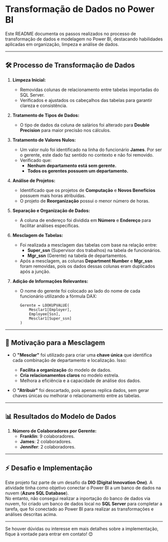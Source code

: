 # Transformação de Dados no Power BI

Este README documenta os passos realizados no processo de transformação de dados e modelagem no Power BI, destacando habilidades aplicadas em organização, limpeza e análise de dados.

---

## 🛠️ **Processo de Transformação de Dados**

1. **Limpeza Inicial:**
   - Removidas colunas de relacionamento entre tabelas importadas do SQL Server.
   - Verificados e ajustados os cabeçalhos das tabelas para garantir clareza e consistência.

2. **Tratamento de Tipos de Dados:**
   - O tipo de dados da coluna de salários foi alterado para **Double Precision** para maior precisão nos cálculos.

3. **Tratamento de Valores Nulos:**
   - Um valor nulo foi identificado na linha do funcionário **James**. Por ser o gerente, este dado faz sentido no contexto e não foi removido.
   - Verificado que:
     - **Nenhum departamento está sem gerente.**
     - **Todos os gerentes possuem um departamento.**

4. **Análise de Projetos:**
   - Identificado que os projetos de **Computação** e **Novos Benefícios** possuem mais horas atribuídas.
   - O projeto de **Reorganização** possui o menor número de horas.

5. **Separação e Organização de Dados:**
   - A coluna de endereço foi dividida em **Número** e **Endereço** para facilitar análises específicas.

6. **Mesclagem de Tabelas:**
   - Foi realizada a mesclagem das tabelas com base na relação entre:
     - **Super_ssn** (Supervisor dos trabalhos) na tabela de funcionários.
     - **Mgr_ssn** (Gerente) na tabela de departamentos.
   - Após a mesclagem, as colunas **Department Number** e **Mgr_ssn** foram removidas, pois os dados dessas colunas eram duplicados após a junção.

7. **Adição de Informações Relevantes:**
   - O nome do gerente foi colocado ao lado do nome de cada funcionário utilizando a fórmula DAX:
     ```DAX
     Gerente = LOOKUPVALUE(
         Mesclar1[Employer], 
         Employee[Ssn], 
         Mesclar1[Super_ssn]
     )
     ```

---

## 🚀 **Motivação para a Mesclagem**
- O **"Mesclar"** foi utilizado para criar uma **chave única** que identifica cada combinação de departamento e localização. Isso:
  - **Facilita a organização** do modelo de dados.
  - **Cria relacionamentos claros** no modelo estrela.
  - Melhora a eficiência e a capacidade de análise dos dados.

- O **"Atribuir"** foi descartado, pois apenas replica dados, sem gerar chaves únicas ou melhorar o relacionamento entre as tabelas.

---

## 📊 **Resultados do Modelo de Dados**

1. **Número de Colaboradores por Gerente:**
   - **Franklin**: 9 colaboradores.
   - **James**: 2 colaboradores.
   - **Jennifer**: 2 colaboradores.

---

## ⚡ **Desafio e Implementação**

Este projeto faz parte de um desafio da **DIO (Digital Innovation One)**. A atividade tinha como objetivo conectar o Power BI a um banco de dados na nuvem (**Azure SQL Database**).  
No entanto, não consegui realizar a inportação do banco de dados via nuvem, foi criado um banco de dados local no **SQL Server** para completar a tarefa, que foi conectado ao Power BI para realizar as transformações e análises descritas acima.

---

Se houver dúvidas ou interesse em mais detalhes sobre a implementação, fique à vontade para entrar em contato! 😊
